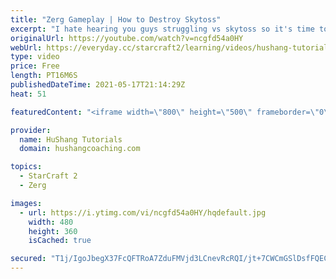 ```yaml
---
title: "Zerg Gameplay | How to Destroy Skytoss"
excerpt: "I hate hearing you guys struggling vs skytoss so it's time to learn how to wreck it ;)  Zerg Gameplay | How to Destroy Skytoss #Zerg #Starcraft2 #SC2  ♦ Coaching -------------------------------------------------------------------------- Website: https://www.hushangcoaching.com  Interested in Starcraft"
originalUrl: https://youtube.com/watch?v=ncgfd54a0HY
webUrl: https://everyday.cc/starcraft2/learning/videos/hushang-tutorials-zerg-gameplay-how-to-destroy-skytoss/
type: video
price: Free
length: PT16M6S
publishedDateTime: 2021-05-17T21:14:29Z
heat: 51

featuredContent: "<iframe width=\"800\" height=\"500\" frameborder=\"0\" src=\"https://www.youtube.com/embed/ncgfd54a0HY\" allow=\"accelerometer; autoplay; encrypted-media; gyroscope; picture-in-picture\" allowfullscreen></iframe>"

provider:
  name: HuShang Tutorials
  domain: hushangcoaching.com

topics:
  - StarCraft 2
  - Zerg

images:
  - url: https://i.ytimg.com/vi/ncgfd54a0HY/hqdefault.jpg
    width: 480
    height: 360
    isCached: true

secured: "T1j/IgoJbegX37FcQFTRoA7ZduFMVjd3LCnevRcRQI/jt+7CWCmGSlDsfFQECNhBfkSzrh/pRNhJ2LpgXZ7nwef06ccYFNOSRoUJw7VpJPQ5f+MCSF7GVMZICjPaI6djYSuh+tS0eEGJw8hPyIZaFJmnpw6WlTnq2reMcoI78673KjQs5CuCXREORya0fSG75K0MQNBfFGSO6myhB4I7KoysvXT2fVg9tR8Tgzn6qE0EbjkTycO3BQkdYmcrlE/qx+UROapmgnOg+YDab7VskVNVM8bcAlbYHp09mVBlsKvDYjoqYtjLoD+8TpjIdYi37b5ETzElIKYZx4IzaLQQ0xmT6B1tMeynxO5ykQeep4M1FvI+KFTv0pMoVBn9ilZyXZDlFmwSxgi0mPM42IUxRiClEKOsNFEFRE7uON6mVy8=;kt14eRIm1UWoMsucdFSohQ=="
---
```



